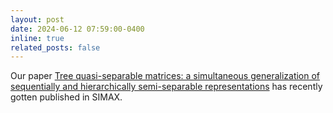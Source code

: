 ```yaml
---
layout: post
date: 2024-06-12 07:59:00-0400
inline: true
related_posts: false
---
```


Our paper [Tree quasi-separable matrices: a simultaneous generalization of sequentially and hierarchically semi-separable representations](https://epubs.siam.org/doi/10.1137/24M1682348) has recently gotten published in SIMAX.
